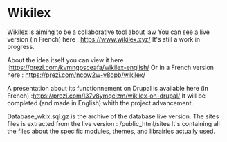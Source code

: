 # Wikilex
Wikilex is aiming to be a collaborative tool about law
You can see a live version (in French) here : https://www.wikilex.xyz/
It's still a work in progress.

About the idea itself you can view it here :https://prezi.com/kvmngpsceafa/wikilex-english/
Or in a French version here : https://prezi.com/ncow2w-v8opb/wikilex/

A presentation about its functionnement on Drupal is available here (in French) :https://prezi.com/l37v8ymqcizm/wikilex-on-drupal/
It will be completed (and made in English) whith the project advancement.

Database_wklx.sql.gz is the archive of the database live version.
The sites files is extracted from the live version : /public_html/sites
It's containing all the files about the specific modules, themes, and librairies actually used.
